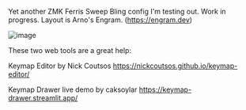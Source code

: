 Yet another ZMK Ferris Sweep Bling config I'm testing out. Work in progress. Layout is Arno's Engram. (https://engram.dev)

![image](https://github.com/user-attachments/assets/0b318b96-4382-4dcc-9dbd-f78ebf904671)

These two web tools are a great help:

Keymap Editor by Nick Coutsos https://nickcoutsos.github.io/keymap-editor/

Keymap Drawer live demo by caksoylar https://keymap-drawer.streamlit.app/
